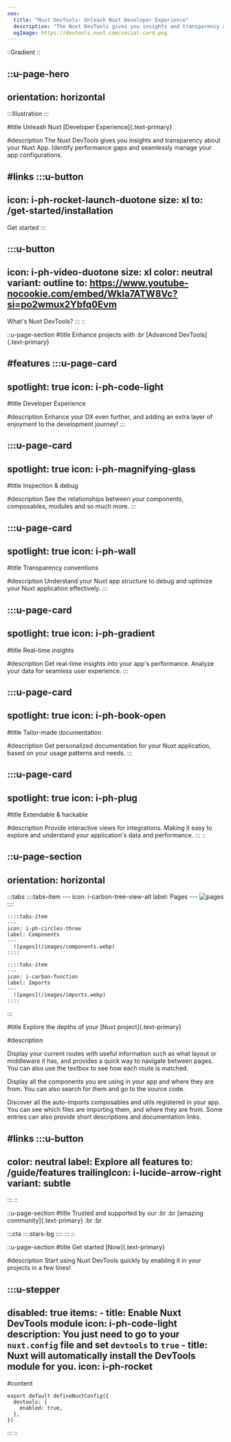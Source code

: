```yaml
---
seo:
  title: "Nuxt DevTools: Unleash Nuxt Developer Experience"
  description: "The Nuxt DevTools gives you insights and transparency about your Nuxt App. Identify performance gaps and seamlessly manage your app configurations."
  ogImage: https://devtools.nuxt.com/social-card.png
---
```


::Gradient
::

::u-page-hero
---
orientation: horizontal
---
  :::Illustration
  :::

#title
Unleash Nuxt [Developer Experience]{.text-primary}

#description
The Nuxt DevTools gives you insights and transparency about your Nuxt App. Identify performance gaps and seamlessly manage your app configurations.

#links
  :::u-button
  ---
  icon: i-ph-rocket-launch-duotone
  size: xl
  to: /get-started/installation
  ---
  Get started
  :::

  :::u-button
  ---
  icon: i-ph-video-duotone
  size: xl
  color: neutral
  variant: outline
  to: https://www.youtube-nocookie.com/embed/Wkla7ATW8Vc?si=po2wmux2Ybfq0Evm
  ---
  What's Nuxt DevTools?
  :::
::

::u-page-section
#title
Enhance projects with :br [Advanced DevTools]{.text-primary}

#features
  :::u-page-card
  ---
  spotlight: true
  icon: i-ph-code-light
  ---
  #title
  Developer Experience
  
  #description
  Enhance your DX even further, and adding an extra layer of enjoyment to the development journey!
  :::

  :::u-page-card
  ---
  spotlight: true
  icon: i-ph-magnifying-glass
  ---
  #title
  Inspection & debug
  
  #description
  See the relationships between your components, composables, modules and so much more.
  :::

  :::u-page-card
  ---
  spotlight: true
  icon: i-ph-wall
  ---
  #title
  Transparency conventions
  
  #description
  Understand your Nuxt app structure to debug and optimize your Nuxt application effectively.
  :::

  :::u-page-card
  ---
  spotlight: true
  icon: i-ph-gradient
  ---
  #title
  Real-time insights
  
  #description
  Get real-time insights into your app's performance. Analyze your data for seamless user experience.
  :::

  :::u-page-card
  ---
  spotlight: true
  icon: i-ph-book-open
  ---
  #title
  Tailor-made documentation
  
  #description
  Get personalized documentation for your Nuxt application, based on your usage patterns and needs.
  :::

  :::u-page-card
  ---
  spotlight: true
  icon: i-ph-plug
  ---
  #title
  Extendable & hackable
  
  #description
  Provide interactive views for integrations. Making it easy to explore and understand your application's data and performance.
  :::
::

::u-page-section
---
orientation: horizontal
---
  :::tabs
    ::::tabs-item
    ---
    icon: i-carbon-tree-view-alt
    label: Pages
    ---
      ![pages](/images/pages.webp)
    ::::

    ::::tabs-item
    ---
    icon: i-ph-circles-three
    label: Components
    ---
      ![pages](/images/components.webp)
    ::::

    ::::tabs-item
    ---
    icon: i-carbon-function
    label: Imports
    ---
      ![pages](/images/imports.webp)
    ::::
  :::

#title
Explore the depths of your [Nuxt project]{.text-primary}

#description

<!-- TODO: show the description based on selected tab -->

Display your current routes with useful information such as what layout or middleware it has, and provides a quick way to navigate between pages. You can also use the textbox to see how each route is matched.

Display all the components you are using in your app and where they are from. You can also search for them and go to the source code.

Discover all the auto-imports composables and utils registered in your app. You can see which files are importing them, and where they are from. Some entries can also provide short descriptions and documentation links.

#links
  :::u-button
  ---
  color: neutral
  label: Explore all features
  to: /guide/features
  trailingIcon: i-lucide-arrow-right
  variant: subtle
  ---
  :::
::


::u-page-section
#title
Trusted and supported by our :br :br [amazing community]{.text-primary} :br :br

  :::cta
    ::::stars-bg
    ::::
  :::
::

::u-page-section
#title
Get started [Now]{.text-primary}

#description
Start using Nuxt DevTools quickly by enabling it in your projects in a few lines!

  :::u-stepper
  ---
  disabled: true
  items:
    - title: Enable Nuxt DevTools module
      icon: i-ph-code-light
      description: You just need to go to your `nuxt.config` file and set `devtools` to `true`
    - title: Nuxt will automatically install the DevTools module for you.
      icon: i-ph-rocket
  ---
  #content
  <div class="flex justify-center">

  ```ts[nuxt.config.ts]
  export default defineNuxtConfig({
    devtools: {
      enabled: true,
    },
  })
  ```

  </div>
  :::
::
